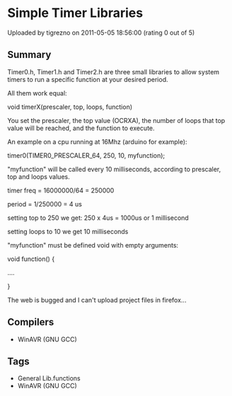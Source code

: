 # Simple Timer Libraries

Uploaded by tigrezno on 2011-05-05 18:56:00 (rating 0 out of 5)

## Summary

Timer0.h, Timer1.h and Timer2.h are three small libraries to allow system timers to run a specific function at your desired period.


All them work equal:


void timerX(prescaler, top, loops, function)


You set the prescaler, the top value (OCRXA), the number of loops that top value will be reached, and the function to execute.


An example on a cpu running at 16Mhz (arduino for example):


timer0(TIMER0\_PRESCALER\_64, 250, 10, myfunction);


"myfunction" will be called every 10 milliseconds, according to prescaler, top and loops values.


timer freq = 16000000/64 = 250000  

period = 1/250000 = 4 us  

setting top to 250 we get: 250 x 4us = 1000us or 1 millisecond  

setting loops to 10 we get 10 milliseconds


"myfunction" must be defined void with empty arguments:


void function() {  

....  

}


The web is bugged and I can't upload project files in firefox...

## Compilers

- WinAVR (GNU GCC)

## Tags

- General Lib.functions
- WinAVR (GNU GCC)
